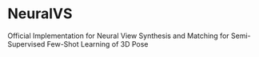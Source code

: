 # NeuralVS
Official Implementation for Neural View Synthesis and Matching for Semi-Supervised Few-Shot Learning of 3D Pose
